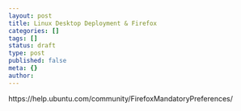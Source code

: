 ```yaml
---
layout: post
title: Linux Desktop Deployment & Firefox
categories: []
tags: []
status: draft
type: post
published: false
meta: {}
author: 
---
```

<p>https://help.ubuntu.com/community/FirefoxMandatoryPreferences/</p>
